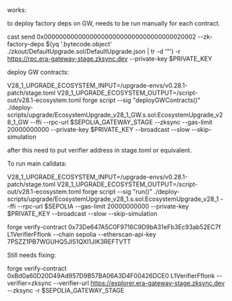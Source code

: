 works: 

to deploy factory deps on GW, needs to be run manually for each contract.

cast send 0x0000000000000000000000000000000000020002 --zk-factory-deps $(yq '.bytecode.object' ./zkout/DefaultUpgrade.sol/DefaultUpgrade.json | tr -d '"') -r https://rpc.era-gateway-stage.zksync.dev --private-key $PRIVATE_KEY

deploy GW contracts: 

V28_1_UPGRADE_ECOSYSTEM_INPUT=/upgrade-envs/v0.28.1-patch/stage.toml V28_1_UPGRADE_ECOSYSTEM_OUTPUT=/script-out/v28.1-ecosystem.toml forge script --sig "deployGWContracts()" ./deploy-scripts/upgrade/EcosystemUpgrade_v28_1_GW.s.sol:EcosystemUpgrade_v28_1_GW --ffi --rpc-url $SEPOLIA_GATEWAY_STAGE --zksync --gas-limit 20000000000 --private-key $PRIVATE_KEY  --broadcast --slow --skip-simulation

after this need to put verifier address in stage.toml or equivalent.

To run main calldata: 

 V28_1_UPGRADE_ECOSYSTEM_INPUT=/upgrade-envs/v0.28.1-patch/stage.toml V28_1_UPGRADE_ECOSYSTEM_OUTPUT=/script-out/v28.1-ecosystem.toml forge script --sig "run()" ./deploy-scripts/upgrade/EcosystemUpgrade_v28_1.s.sol:EcosystemUpgrade_v28_1 --ffi --rpc-url $SEPOLIA  --gas-limit 20000000000 --private-key $PRIVATE_KEY  --broadcast --slow --skip-simulation

 forge verify-contract 0x73De647A5C0F9716C9D9bA31eFb3Ec93ab52EC7f L1VerifierFflonk --chain sepolia --etherscan-api-key 7PSZZ1PB7WGUHQ5JI51QXI1JIK3REFTVTT

Still needs fixing: 

forge verify-contract 0xBd0a60D20D49Ad957D9B57BA06A3D4F00426DCE0 L1VerifierFflonk --verifier=zksync --verifier-url https://explorer.era-gateway-stage.zksync.dev --zksync -r $SEPOLIA_GATEWAY_STAGE 
